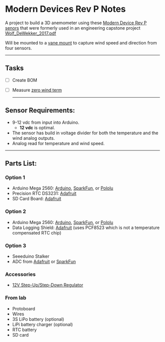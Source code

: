 # Modern Devices Rev P Notes

A project to build a 3D anemometer using these [Modern Device Rev P senors](https://moderndevice.com/product/wind-sensor-rev-p/) that were formerly used in an engineering capstone project [Wolf_DeWekker_2017.pdf](https://gitlab.com/de-wekker-lab/ModernDevices-RevP/-/blob/master/reference/Wolf_DeWekker_2017.pdf)

Will be mounted to a [vane mount](https://kestrelmeters.com/products/kestrel-rotating-vane-mount-carry-case-for-5000-series-1) to capture wind speed and direction from four sensors.

* * *

## Tasks
- [ ] Create BOM
- [ ] Measure [zero wind term](https://moderndevice.com/uncategorized/calibrating-rev-p-wind-sensor-new-regression/?preview=true)


  * * *

## Sensor Requirements:
- 9-12 vdc from input into Arduino.
  - **12 vdc** is optimal.
- The sensor has build in voltage divider for both the temperature and the wind analog outputs.
- Analog read for temperature and wind speed.

* * *

## Parts List:

### Option 1
- Arduino Mega 2560: [Arduino](https://store.arduino.cc/usa/mega-2560-r3), [SparkFun](https://www.sparkfun.com/products/11061), or [Pololu](https://www.pololu.com/product/1699)
- Precision RTC DS3231: [Adafruit](https://learn.adafruit.com/adafruit-ds3231-precision-rtc-breakout)
- SD Card Board: [Adafruit](https://learn.adafruit.com/adafruit-micro-sd-breakout-board-card-tutorial)

### Option 2
- Arduino Mega 2560: [Arduino](https://store.arduino.cc/usa/mega-2560-r3), [SparkFun](https://www.sparkfun.com/products/11061), or [Pololu](https://www.pololu.com/product/1699)
- Data Logging Shield: [Adafruit](https://www.adafruit.com/product/1141) (uses PCF8523 which is not a temperature compensated RTC chip)

### Option 3
- Seeeduino Stalker
- ADC from [Adafruit](https://learn.adafruit.com/adafruit-4-channel-adc-breakouts/overview) or [SparkFun](https://www.sparkfun.com/products/15334)

### Accessories
- [12V Step-Up/Step-Down Regulator](https://www.pololu.com/product/2577)

### From lab
- Protoboard
- Wires
- 3S LiPo battery (optional)
- LiPi battery charger (optional)
- RTC battery
- SD card 
